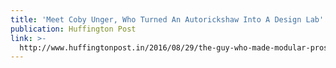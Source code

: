 ```yaml
---
title: 'Meet Coby Unger, Who Turned An Autorickshaw Into A Design Lab'
publication: Huffington Post
link: >-
  http://www.huffingtonpost.in/2016/08/29/the-guy-who-made-modular-prosthetic-arm-is-promoting-art-through/?utm_hp_ref=in-tech
---
```


